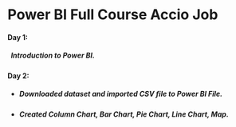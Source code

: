 # **Power BI Full Course Accio Job**



#### **Day 1:**

##### &nbsp;	Introduction to Power BI.

#### **Day 2:**

* ##### Downloaded dataset and imported CSV file to Power BI File.
* ##### Created Column Chart, Bar Chart, Pie Chart, Line Chart, Map.
